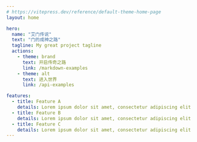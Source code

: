 ```yaml
---
# https://vitepress.dev/reference/default-theme-home-page
layout: home

hero:
  name: "艾门传说"
  text: "门的成神之路"
  tagline: My great project tagline
  actions:
    - theme: brand
      text: 开启传奇之路
      link: /markdown-examples
    - theme: alt
      text: 进入世界
      link: /api-examples

features:
  - title: Feature A
    details: Lorem ipsum dolor sit amet, consectetur adipiscing elit
  - title: Feature B
    details: Lorem ipsum dolor sit amet, consectetur adipiscing elit
  - title: Feature C
    details: Lorem ipsum dolor sit amet, consectetur adipiscing elit
---
```


